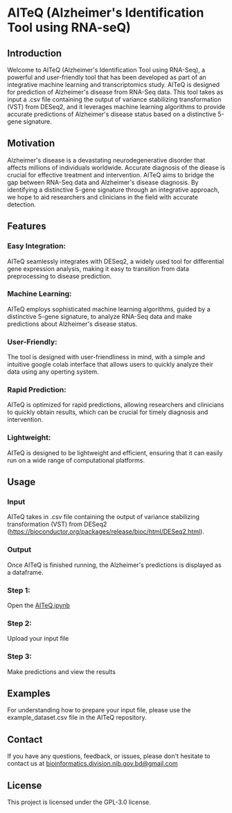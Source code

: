 # AITeQ (Alzheimer's Identification Tool using RNA-seQ)

## Introduction
Welcome to AITeQ (Alzheimer's Identification Tool using RNA-Seq), a powerful and user-friendly tool that has been developed as part of an integrative machine learning and transcriptomics study. AITeQ is designed for prediction of Alzheimer's disease from RNA-Seq data. This tool takes as input a .csv file containing the output of variance stabilizing transformation (VST) from DESeq2, and it leverages machine learning algorithms to provide accurate predictions of Alzheimer's disease status based on a distinctive 5-gene signature.

## Motivation
Alzheimer's disease is a devastating neurodegenerative disorder that affects millions of individuals worldwide. Accurate diagnosis of the diease is crucial for effective treatment and intervention. AITeQ aims to bridge the gap between RNA-Seq data and Alzheimer's disease diagnosis. By identifying a distinctive 5-gene signature through an integrative approach, we hope to aid researchers and clinicians in the field with accurate detection.

## Features
### Easy Integration: 
AITeQ seamlessly integrates with DESeq2, a widely used tool for differential gene expression analysis, making it easy to transition from data preprocessing to disease prediction.

### Machine Learning: 
AITeQ employs sophisticated machine learning algorithms, guided by a distinctive 5-gene signature, to analyze RNA-Seq data and make predictions about Alzheimer's disease status.

### User-Friendly: 
The tool is designed with user-friendliness in mind, with a simple and intuitive google colab interface that allows users to quickly analyze their data using any operting system.

### Rapid Prediction: 
AITeQ is optimized for rapid predictions, allowing researchers and clinicians to quickly obtain results, which can be crucial for timely diagnosis and intervention.

### Lightweight:
AITeQ is designed to be lightweight and efficient, ensuring that it can easily run on a wide range of computational platforms.

## Usage

### Input
AITeQ takes in .csv file containing the output of variance stabilizing transformation (VST) from DESeq2 (https://bioconductor.org/packages/release/bioc/html/DESeq2.html).

### Output
Once AITeQ is finished running, the Alzheimer's predictions is displayed as a dataframe.

### Step 1: 
Open the [AITeQ,ipynb](https://colab.research.google.com/drive/1W86wCBwMSo8zfkQXbR_tLHX20KwMHzb4?usp=drive_link)

### Step 2: 
Upload your input file

### Step 3: 
Make predictions and view the results

## Examples
For understanding how to prepare your input file, please use the example_dataset.csv file in the AITeQ repository.

## Contact
If you have any questions, feedback, or issues, please don't hesitate to contact us at bioinformatics.division.nib.gov.bd@gmail.com

## License
This project is licensed under the GPL-3.0 license.
